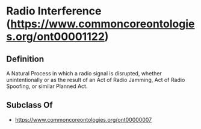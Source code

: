 # Radio Interference (https://www.commoncoreontologies.org/ont00001122)

## Definition
A Natural Process in which a radio signal is disrupted, whether unintentionally or as the result of an Act of Radio Jamming, Act of Radio Spoofing, or similar Planned Act.

## Subclass Of
- https://www.commoncoreontologies.org/ont00000007

